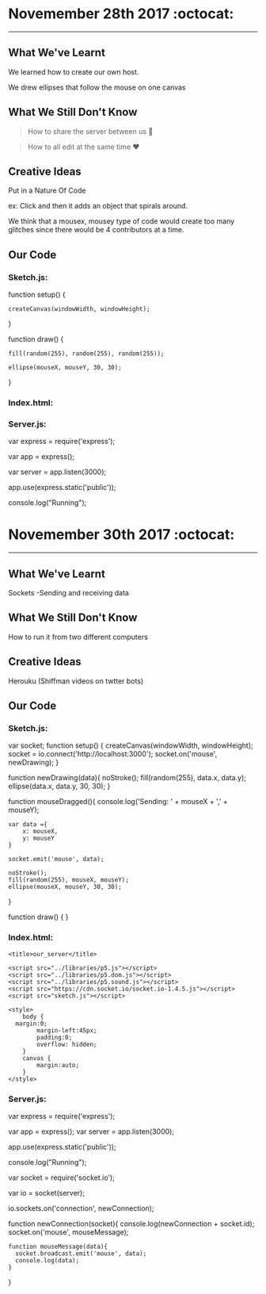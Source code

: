# Novemember 28th 2017 :octocat:
------------------------------------------------------------------------------------------------------------------------------------------
## What We've Learnt

We learned how to create our own host.

We drew ellipses that follow the mouse on one canvas

## What We Still Don't Know
> How to share the server between us :metal:

> How to all edit at the same time :heart:

## Creative Ideas
Put in a Nature Of Code

ex: Click and then it adds an object that spirals around.

We think that a mousex, mousey type of code would create too many glitches since there would be 4 contributors at a time.

## Our Code

### Sketch.js:
function setup() {

	createCanvas(windowWidth, windowHeight);
  
}

function draw() {

	fill(random(255), random(255), random(255));
  
	ellipse(mouseX, mouseY, 30, 30);
  
}

### Index.html:

### Server.js:
var express = require('express');

var app = express();

var server = app.listen(3000);

app.use(express.static('public'));

console.log("Running");


# Novemember 30th 2017 :octocat:
------------------------------------------------------------------------------------------------------------------------------------------
## What We've Learnt
Sockets
-Sending and receiving data


## What We Still Don't Know
How to run it from two different computers

## Creative Ideas
Herouku
(Shiffman videos on twtter bots)

## Our Code

### Sketch.js:
var socket;
function setup() {
	createCanvas(windowWidth, windowHeight);
	socket = io.connect('http://localhost:3000');
	socket.on('mouse', newDrawing);
}

function newDrawing(data){
	noStroke();
	fill(random(255), data.x, data.y);
	ellipse(data.x, data.y, 30, 30);
}

function mouseDragged(){
	console.log('Sending: ' + mouseX + ',' + mouseY);

	var data ={
		x: mouseX,
		y: mouseY
	}

	socket.emit('mouse', data);

	noStroke();
	fill(random(255), mouseX, mouseY);
	ellipse(mouseX, mouseY, 30, 30);
}

function draw() {
}


### Index.html:
<!DOCTYPE html>
<html>
<head>
	<meta charset="UTF-8">
	<meta http-equiv="X-UA-Compatible" content="IE=edge">
	<meta name="viewport" content="width=device-width, initial-scale=1">

	<title>our_server</title>

	<script src="../libraries/p5.js"></script>
	<script src="../libraries/p5.dom.js"></script>
	<script src="../libraries/p5.sound.js"></script>
	<script src="https://cdn.socket.io/socket.io-1.4.5.js"></script>
	<script src="sketch.js"></script>

	<style>
		body {
      margin:0;
			margin-left:45px;
			padding:0;
			overflow: hidden;
		}
		canvas {
			margin:auto;
		}
	</style>
</head>
<body>
</body>
</html>

### Server.js:
var express = require('express');

var app = express();
var server = app.listen(3000);

app.use(express.static('public'));

console.log("Running");

var socket = require('socket.io');

var io = socket(server);

io.sockets.on('connection', newConnection);

function newConnection(socket){
    console.log(newConnection + socket.id);
    socket.on('mouse', mouseMessage);

    function mouseMessage(data){
      socket.broadcast.emit('mouse', data);
      console.log(data);
    }
}

